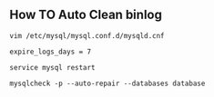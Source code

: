 ## How TO Auto Clean binlog
```
vim /etc/mysql/mysql.conf.d/mysqld.cnf
```

```
expire_logs_days = 7
```

```
service mysql restart
```

```
mysqlcheck -p --auto-repair --databases database
```
